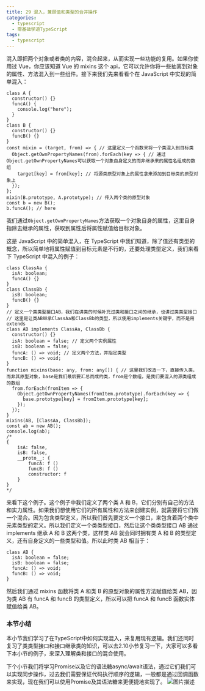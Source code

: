 ```yaml
---
title: 29 混入，兼顾值和类型的合并操作
categories:
  - typescript 
  - 零基础学透TypeScript
tags: 
  - typescript
---
```


混入即把两个对象或者类的内容，混合起来，从而实现一些功能的复用。如果你使用过 Vue，你应该知道 Vue 的 mixins 这个 api，它可以允许你将一些抽离到对象的属性、方法混入到一些组件。接下来我们先来看看个在 JavaScript 中实现的简单混入：

``` {.language-javascript}
class A {
  constructor() {}
  funcA() {
    console.log("here");
  }
}
class B {
  constructor() {}
  funcB() {}
}
const mixin = (target, from) => { // 这里定义一个函数来将一个类混入到目标类
  Object.getOwnPropertyNames(from).forEach(key => { // 通过Object.getOwnPropertyNames可以获取一个对象自身定义的而非继承来的属性名组成的数组
    target[key] = from[key]; // 将源类原型对象上的属性拿来添加到目标类的原型对象上
  });
};
mixin(B.prototype, A.prototype); // 传入两个类的原型对象
const b = new B();
b.funcA(); // here
```

我们通过`Object.getOwnPropertyNames`方法获取一个对象自身的属性，这里自身指除去继承的属性，获取到属性后将属性赋值给目标对象。

这是 JavaScript 中的简单混入，在 TypeScript 中我们知道，除了值还有类型的概念，所以简单地将属性赋值到目标元素是不行的，还要处理类型定义，我们来看下 TypeScript 中混入的例子：

``` {.language-typescript}
class ClassAa {
  isA: boolean;
  funcA() {}
}
class ClassBb {
  isB: boolean;
  funcB() {}
}
// 定义一个类类型接口AB，我们在讲类的时候补充过类和接口之间的继承，也讲过类类型接口
// 这里是让类AB继承ClassAa和ClassBb的类型，所以使用implements关键字，而不是用extends
class AB implements ClassAa, ClassBb {        
  constructor() {}
  isA: boolean = false; // 定义两个实例属性
  isB: boolean = false;
  funcA: () => void; // 定义两个方法，并指定类型
  funcB: () => void;
}
function mixins(base: any, from: any[]) { // 这里我们改造一下，直接传入类，而非其原型对象，base是我们最后要汇总而成的类，from是个数组，是我们要混入的源类组成的数组
  from.forEach(fromItem => {
    Object.getOwnPropertyNames(fromItem.prototype).forEach(key => {
      base.prototype[key] = fromItem.prototype[key];
    });
  });
}
mixins(AB, [ClassAa, ClassBb]);
const ab = new AB();
console.log(ab);
/*
{
    isA: false,
    isB: false,
    __proto__: {
        funcA: f ()
        funcB: f ()
        constructor: f
    }
}
*/
```

来看下这个例子。这个例子中我们定义了两个类 A 和 B，它们分别有自己的方法和实力属性。如果我们想使用它们的所有属性和方法来创建实例，就需要将它们做一个混合。因为包含类型定义，所以我们首先要定义一个接口，来包含着两个类中元素类型的定义。所以我们定义一个类类型接口，然后让这个类类型接口 AB 通过 implements 继承 A 和 B 这两个类，这样类 AB 就会同时拥有类 A 和 B 的类型定义，还有自身定义的一些类型和值。所以此时类 AB 相当于：

``` {.language-typescript}
class AB {
  isA: boolean = false;
  isB: boolean = false;
  funcA: () => void;
  funcB: () => void;
}
```

然后我们通过 mixins 函数将类 A 和类 B 的原型对象的属性方法赋值给类 AB，因为类 AB 有 funcA 和 funcB 的类型定义，所以可以把 funcA 和 funcB 函数实体赋值给类 AB。

### 本节小结

本小节我们学习了在TypeScript中如何实现混入，来复用现有逻辑。我们还同时复习了类类型接口和接口继承类的知识，可以去2.10小节复习一下，大家可以多看下本小节的例子，来深入理解类和接口的混合使用。

下个小节我们将学习Promise以及它的语法糖async/await语法，通过它们我们可以实现同步操作，过去我们需要保证代码执行顺序的逻辑，一般都是通过回调函数来实现，现在我们可以使用Promise及其语法糖来更便捷地实现了。
 ![图片描述](http://img.mukewang.com/5d22b997000169b016000390.jpg)